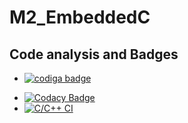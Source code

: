 # M2_EmbeddedC
## Code analysis and Badges
* <a href="https://app.codiga.io/public/user/github/vishnuvardhanputta">
   <img src="https://api.codiga.io/public/badge/user/github/vishnuvardhanputta?style=light" alt="codiga badge" />
</a>

* [![Codacy Badge](https://app.codacy.com/project/badge/Grade/8f1ea82a074a46b3a020fd7db8d675df)](https://www.codacy.com/gh/vishnuvardhanputta/M2_EmbeddedC/dashboard?utm_source=github.com&amp;utm_medium=referral&amp;utm_content=vishnuvardhanputta/M2_EmbeddedC&amp;utm_campaign=Badge_Grade)
* [![C/C++ CI](https://github.com/vishnuvardhanputta/M2_EmbeddedC/actions/workflows/c-cpp.yml/badge.svg)](https://github.com/vishnuvardhanputta/M2_EmbeddedC/actions/workflows/c-cpp.yml)
